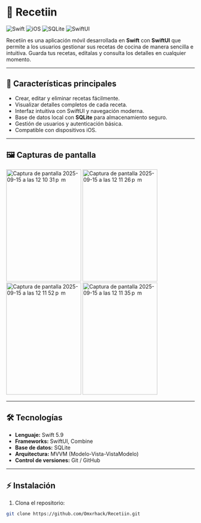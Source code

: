 # 🍳 Recetiin

![Swift](https://img.shields.io/badge/Swift-5.9-orange?logo=swift) ![iOS](https://img.shields.io/badge/iOS-17-blue?logo=apple) ![SQLite](https://img.shields.io/badge/SQLite-3.39-lightgrey?logo=sqlite) ![SwiftUI](https://img.shields.io/badge/SwiftUI-Modern-brightgreen)

Recetiin es una aplicación móvil desarrollada en **Swift** con **SwiftUI** que permite a los usuarios gestionar sus recetas de cocina de manera sencilla e intuitiva. Guarda tus recetas, edítalas y consulta los detalles en cualquier momento.

---

## 📱 Características principales

- Crear, editar y eliminar recetas fácilmente.
- Visualizar detalles completos de cada receta.
- Interfaz intuitiva con SwiftUI y navegación moderna.
- Base de datos local con **SQLite** para almacenamiento seguro.
- Gestión de usuarios y autenticación básica.
- Compatible con dispositivos iOS.

---

## 🖼️ Capturas de pantalla


<img width="200" height="300" alt="Captura de pantalla 2025-09-15 a las 12 10 31 p  m" src="https://github.com/user-attachments/assets/3ffbb957-6e1b-4fe0-878e-c1f678aed335" />
<img width="200" height="300" alt="Captura de pantalla 2025-09-15 a las 12 11 26 p  m" src="https://github.com/user-attachments/assets/353fbe69-60c5-43bf-a62f-c67a70e4065b" />
<img width="200" height="300" alt="Captura de pantalla 2025-09-15 a las 12 11 52 p  m" src="https://github.com/user-attachments/assets/e9452349-5717-449b-b15e-2af580ee1c81" />
<img width="200" height="300" alt="Captura de pantalla 2025-09-15 a las 12 11 35 p  m" src="https://github.com/user-attachments/assets/694f051e-f430-42a7-a45b-a1c42b290fd8" />


---

## 🛠️ Tecnologías

- **Lenguaje:** Swift 5.9  
- **Frameworks:** SwiftUI, Combine  
- **Base de datos:** SQLite  
- **Arquitectura:** MVVM (Modelo-Vista-VistaModelo)  
- **Control de versiones:** Git / GitHub

---

## ⚡ Instalación

1. Clona el repositorio:

```bash
git clone https://github.com/Omxrhack/Recetiin.git
